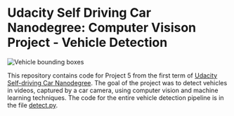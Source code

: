 # Udacity Self Driving Car Nanodegree: Computer Visison Project - Vehicle Detection
![Vehicle bounding boxes](output.gif)

This repository contains code for Project 5 from the first term of [Udacity Self-driving Car Nanodegree](https://in.udacity.com/course/self-driving-car-engineer-nanodegree--nd013/). The goal of the project was to detect vehicles in videos, captured by a car camera, using computer vision and machine learning techniques. The code for the entire vehicle detection pipeline is in the file [detect.py](https://github.com/farhanhubble/CarND-Vehicle-Detection/blob/e6d33a9f870b057c3ab46f6587f3fa4d4422504c/detect.py).




